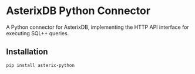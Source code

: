 # AsterixDB Python Connector

A Python connector for AsterixDB, implementing the HTTP API interface for executing SQL++ queries.

## Installation

```bash
pip install asterix-python